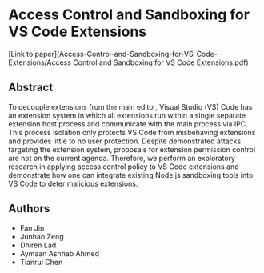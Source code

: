 # Access Control and Sandboxing for VS Code Extensions
[Link to paper](Access-Control-and-Sandboxing-for-VS-Code-Extensions/Access Control and Sandboxing for VS Code Extensions.pdf)
## Abstract
To decouple extensions from the main editor, Visual Studio (VS) Code has an extension system in which all extensions run within a single separate extension host process and communicate with the main process via IPC. This process isolation only protects VS Code from misbehaving extensions and provides little to no user protection. Despite demonstrated attacks targeting the extension system, proposals for extension permission control are not on the current agenda. Therefore, we perform an exploratory research in applying access control policy to VS Code extensions and demonstrate how one can integrate existing Node.js sandboxing tools into VS Code to deter malicious extensions.
## Authors
- Fan Jin
- Junhao Zeng
- Dhiren Lad
- Aymaan Ashhab Ahmed
- Tianrui Chen
